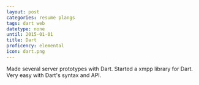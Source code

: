 ```yaml
---
layout: post
categories: resume plangs
tags: dart web
datetype: none
until: 2015-01-01
title: Dart
proficency: elemental
icon: dart.png
---
```


Made several server prototypes with Dart.
Started a xmpp library for Dart.
Very easy with Dart's syntax and API.
